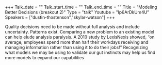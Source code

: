 +++
Talk_date = ""
Talk_start_time = ""
Talk_end_time = ""
Title = "Modeling Better Decisions (breakout 2)"
Type = "talk"
Youtube = "Ip6ArDkUm4U"
Speakers = ["dustin-thostenson","skylar-watson"]
+++

Quality decisions need to be made without full analysis and include uncertainty. Patterns exist. Comparing a new problem to an existing model can help elude analysis paralysis. A 2010 study by LexisNexis showed, “on average, employees spend more than half their workdays receiving and managing information rather than using it to do their jobs!” Recognizing what models we may be using to validate our gut instincts may help us find more models to expand our capabilities
